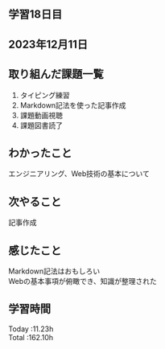 ## 学習18日目
## 2023年12月11日
## 取り組んだ課題一覧
1. タイピング練習
1. Markdown記法を使った記事作成
1. 課題動画視聴
1. 課題図書読了 
## わかったこと
エンジニアリング、Web技術の基本について
## 次やること
記事作成
## 感じたこと
Markdown記法はおもしろい<br>
Webの基本事項が俯瞰でき、知識が整理された
## 学習時間
 Today :11.23h  
 Total :162.10h
